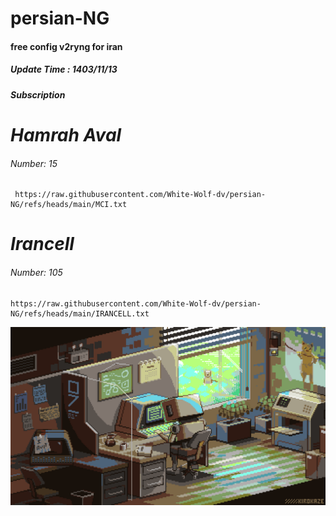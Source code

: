 # persian-NG

#### free config v2ryng for iran


<h5>Update Time : 1403/11/13</h5>

##### Subscription

  # *****Hamrah Aval*****

<h6>Number: 15 </h6>

     https://raw.githubusercontent.com/White-Wolf-dv/persian-NG/refs/heads/main/MCI.txt

# *****Irancell*****

<h6>Number: 105 </h6>

    https://raw.githubusercontent.com/White-Wolf-dv/persian-NG/refs/heads/main/IRANCELL.txt

<p align="center">
<img  src="https://github.com/White-Wolf-dv/White-Wolf-dv/blob/main/14.gif">
</p>
